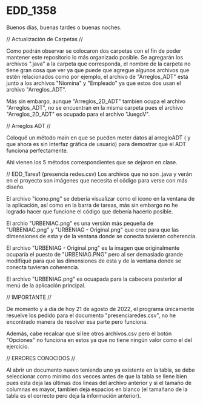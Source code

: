 # EDD_1358

Buenos días, buenas tardes o buenas noches.

// Actualización de Carpetas //

Como podrán observar se colocaron dos carpetas con el fin de poder mantener este repositorio lo más organizado posible.
Se agregarán los archivos ".java" a la carpeta que corresponda, el nombre de la carpeta no tiene gran cosa que ver ya que puede que agregue algunos archivos que estén relacionados como por ejemplo, el archivo de "Arreglos_ADT" está junto a los archivos "Niomina" y "Empleado" ya que estos dos usan el archivo "Arreglos_ADT". 

Más sin embargo, aunque "Arreglos_2D_ADT" tambien ocupa el archivo "Arreglos_ADT", no se encuentran en la misma carpeta pues el archivo "Arreglos_2D_ADT" es ocupado para el archivo "JuegoV".

// Arreglos ADT //

Coloqué un método main en que se pueden meter datos al arregloADT ( y que ahora es sin interfaz gráfica de usuario) para demostrar que el ADT funciona perfectamente.

Ahi vienen los 5 métodos correspondientes que se dejaron en clase.

// EDD_Tarea1 (presencia redes.csv)
Los archivos que no son .java y verán en el proyecto son imágenes que necesita el código para verse con más diseño.

El archivo "icono.png" se debería visualizar como el ícono en la ventana de la aplicación, así como en la barra de tareas, más sin embargo no he logrado hacer que funcione el código que debería hacerlo posible.

El archio "URBENIAC.png" es una versión más pequeña de "URBENIAC.png" y "URBENIAG - Original.png" que cree para que las dimensiones de esta y de la ventana donde se conecta tuvieran coherencia.

El archivo "URBENIAG - Original.png" es la imagen que originalmente ocuparía el puesto de "URBENIAG.PNG" pero al ser demasiado grande modifiqué para que las dimensiones de esta y de la ventana donde se conecta tuvieran coherencia.

El archivo "URBENIAG.png" es ocuapada para la cabecera posterior al menú de la aplicación principal.

// IMPORTANTE //

De momento y a día de hoy 21 de agosto de 2022, el programa únicamente resuelve los pedido para el documento "presenciaredes.csv", no he encontrado manera de resolver esa parte pero funciona.

Además, cabe recalcar que sí lee otros archivos.csv pero el botón "Opciones" no funciona en estos ya que no tiene ningún valor como el del ejercicio.

// ERRORES CONOCIDOS //

Al abrir un documento nuevo teniendo uno ya existente en la tabla, se debe seleccionar como mínimo dos vecces antes de que la tabla se llene bien pues esta deja las últimas dos lineas del archivo anterior y si el tamaño de columnas es mayor, tambien deja espacios en blanco (el tamañano de la tabla es el correcto pero deja la información anterior).

